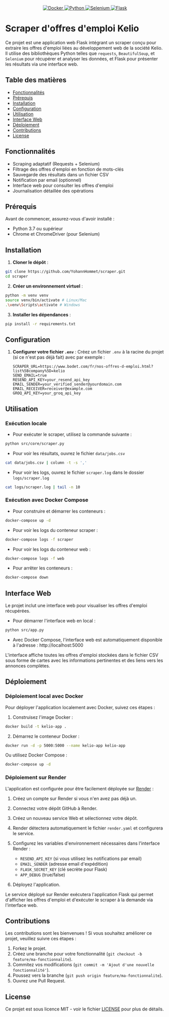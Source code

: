 <div align="center">
  <a href="https://www.docker.com/">
    <img src="https://img.shields.io/badge/Docker-2496ED?style=for-the-badge&logo=docker&logoColor=white" alt="Docker">
  </a>
  <a href="https://www.python.org/">
    <img src="https://img.shields.io/badge/Python-3776AB?style=for-the-badge&logo=python&logoColor=white" alt="Python">
  </a>
  <a href="https://www.selenium.dev/">
    <img src="https://img.shields.io/badge/Selenium-43B02A?style=for-the-badge&logo=selenium&logoColor=white" alt="Selenium">
  </a>
  <a href="https://flask.palletsprojects.com/">
    <img src="https://img.shields.io/badge/Flask-000000?style=for-the-badge&logo=flask&logoColor=white" alt="Flask">
  </a>
</div>

# Scraper d'offres d'emploi Kelio

Ce projet est une application web Flask intégrant un scraper conçu pour extraire les offres d'emploi liées au développement web de la société Kelio. Il utilise des bibliothèques Python telles que `requests`, `BeautifulSoup`, et `Selenium` pour récupérer et analyser les données, et Flask pour présenter les résultats via une interface web.

## Table des matières

- [Fonctionnalités](#fonctionnalités)
- [Prérequis](#prérequis)
- [Installation](#installation)
- [Configuration](#configuration)
- [Utilisation](#utilisation)
- [Interface Web](#interface-web)
- [Déploiement](#déploiement)
- [Contributions](#contributions)
- [License](#license)

## Fonctionnalités

- Scraping adaptatif (Requests + Selenium)
- Filtrage des offres d'emploi en fonction de mots-clés
- Sauvegarde des résultats dans un fichier CSV
- Notification par email (optionnel)
- Interface web pour consulter les offres d'emploi
- Journalisation détaillée des opérations

## Prérequis

Avant de commencer, assurez-vous d'avoir installé :

- Python 3.7 ou supérieur
- Chrome et ChromeDriver (pour Selenium)

## Installation

1. **Cloner le dépôt** :
```bash
git clone https://github.com/YohannHommet/scraper.git
cd scraper
```

2. **Créer un environnement virtuel** :
```bash
python -m venv venv
source venv/bin/activate # Linux/Mac
.\venv\Scripts\activate # Windows
```

3. **Installer les dépendances** :
```bash
pip install -r requirements.txt
```

## Configuration

1. **Configurer votre fichier `.env`** :
   Créez un fichier `.env` à la racine du projet (si ce n'est pas déjà fait) avec par exemple :

   ```env
   SCRAPER_URL=https://www.bodet.com/fr/nos-offres-d-emploi.html?list%5Bcompany%5D=kelio
   SEND_EMAIL=true
   RESEND_API_KEY=your_resend_api_key
   EMAIL_SENDER=your_verified_sender@yourdomain.com
   EMAIL_RECEIVER=receiver@example.com
   GROQ_API_KEY=your_groq_api_key
   ```

## Utilisation

### Exécution locale

- Pour exécuter le scraper, utilisez la commande suivante :
```bash
python src/core/scraper.py
```

- Pour voir les résultats, ouvrez le fichier `data/jobs.csv`
```bash
cat data/jobs.csv | column -t -s ','
```

- Pour voir les logs, ouvrez le fichier `scraper.log` dans le dossier `logs/scraper.log`
```bash
cat logs/scraper.log | tail -n 10
```

### Exécution avec Docker Compose

- Pour construire et démarrer les conteneurs :
```bash
docker-compose up -d
```

- Pour voir les logs du conteneur scraper :
```bash
docker-compose logs -f scraper
```

- Pour voir les logs du conteneur web :
```bash
docker-compose logs -f web
```

- Pour arrêter les conteneurs :
```bash
docker-compose down
```

## Interface Web

Le projet inclut une interface web pour visualiser les offres d'emploi récupérées.

- Pour démarrer l'interface web en local :
```bash
python src/app.py
```

- Avec Docker Compose, l'interface web est automatiquement disponible à l'adresse : http://localhost:5000

L'interface affiche toutes les offres d'emploi stockées dans le fichier CSV sous forme de cartes avec les informations pertinentes et des liens vers les annonces complètes.

## Déploiement

### Déploiement local avec Docker

Pour déployer l'application localement avec Docker, suivez ces étapes :

1. Construisez l'image Docker :
```bash
docker build -t kelio-app .
```

2. Démarrez le conteneur Docker :
```bash
docker run -d -p 5000:5000 --name kelio-app kelio-app
```

Ou utilisez Docker Compose :
```bash
docker-compose up -d
```

### Déploiement sur Render

L'application est configurée pour être facilement déployée sur [Render](https://render.com) :

1. Créez un compte sur Render si vous n'en avez pas déjà un.

2. Connectez votre dépôt GitHub à Render.

3. Créez un nouveau service Web et sélectionnez votre dépôt.

4. Render détectera automatiquement le fichier `render.yaml` et configurera le service.

5. Configurez les variables d'environnement nécessaires dans l'interface Render :
   - `RESEND_API_KEY` (si vous utilisez les notifications par email)
   - `EMAIL_SENDER` (adresse email d'expédition)
   - `FLASK_SECRET_KEY` (clé secrète pour Flask)
   - `APP_DEBUG` (true/false)

6. Déployez l'application.

Le service déployé sur Render exécutera l'application Flask qui permet d'afficher les offres d'emploi et d'exécuter le scraper à la demande via l'interface web.

## Contributions

Les contributions sont les bienvenues ! Si vous souhaitez améliorer ce projet, veuillez suivre ces étapes :

1. Forkez le projet.
2. Créez une branche pour votre fonctionnalité (`git checkout -b feature/ma-fonctionnalite`).
3. Commitez vos modifications (`git commit -m 'Ajout d'une nouvelle fonctionnalité'`).
4. Poussez vers la branche (`git push origin feature/ma-fonctionnalite`).
5. Ouvrez une Pull Request.

## License

Ce projet est sous licence MIT - voir le fichier [LICENSE](LICENSE) pour plus de détails.
